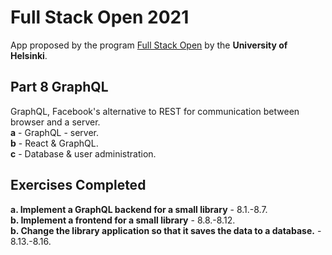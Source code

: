 # Full Stack Open 2021
App proposed by the program [Full Stack Open](https://fullstackopen.com/en) by the **University of Helsinki**.

## Part 8 GraphQL
GraphQL, Facebook's alternative to REST for communication between browser and a server.<br>
**a** - GraphQL - server. <br>
**b** - React & GraphQL. <br>
**c** - Database & user administration. <br>

## Exercises Completed
**a. Implement a GraphQL backend for a small library** - 8.1.-8.7.<br>
**b. Implement a frontend for a small library** - 8.8.-8.12.<br>
**b. Change the library application so that it saves the data to a database.** - 8.13.-8.16.<br>
